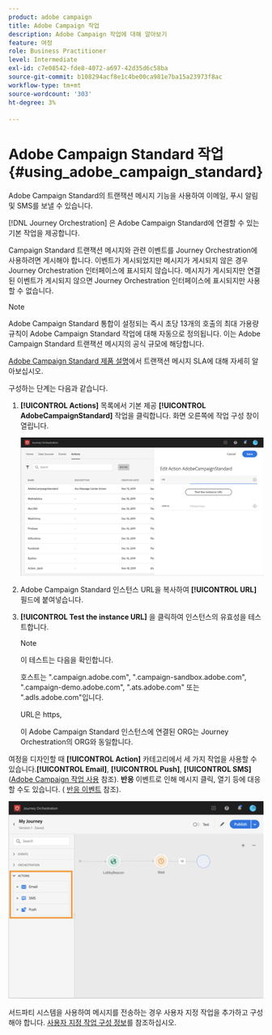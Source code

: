 ```yaml
---
product: adobe campaign
title: Adobe Campaign 작업
description: Adobe Campaign 작업에 대해 알아보기
feature: 여정
role: Business Practitioner
level: Intermediate
exl-id: c7e08542-fde8-4072-a697-42d35d6c58ba
source-git-commit: b108294acf8e1c4be00ca981e7ba15a23973f8ac
workflow-type: tm+mt
source-wordcount: '303'
ht-degree: 3%

---
```


# Adobe Campaign Standard 작업 {#using_adobe_campaign_standard}

Adobe Campaign Standard의 트랜잭션 메시지 기능을 사용하여 이메일, 푸시 알림 및 SMS를 보낼 수 있습니다.

[!DNL Journey Orchestration] 은 Adobe Campaign Standard에 연결할 수 있는 기본 작업을 제공합니다.

Campaign Standard 트랜잭션 메시지와 관련 이벤트를 Journey Orchestration에 사용하려면 게시해야 합니다. 이벤트가 게시되었지만 메시지가 게시되지 않은 경우 Journey Orchestration 인터페이스에 표시되지 않습니다. 메시지가 게시되지만 연결된 이벤트가 게시되지 않으면 Journey Orchestration 인터페이스에 표시되지만 사용할 수 없습니다.

>[!NOTE]
>
>Adobe Campaign Standard 통합이 설정되는 즉시 초당 13개의 호출의 최대 가용량 규칙이 Adobe Campaign Standard 작업에 대해 자동으로 정의됩니다. 이는 Adobe Campaign Standard 트랜잭션 메시지의 공식 규모에 해당합니다.
>
>[Adobe Campaign Standard 제품 설명](https://helpx.adobe.com/kr/legal/product-descriptions/campaign-standard.html)에서 트랜잭션 메시지 SLA에 대해 자세히 알아보십시오.

구성하는 단계는 다음과 같습니다.

1. **[!UICONTROL Actions]** 목록에서 기본 제공 **[!UICONTROL AdobeCampaignStandard]** 작업을 클릭합니다. 화면 오른쪽에 작업 구성 창이 열립니다.

   ![](../assets/actioncampaign.png)

1. Adobe Campaign Standard 인스턴스 URL을 복사하여 **[!UICONTROL URL]** 필드에 붙여넣습니다.

1. **[!UICONTROL Test the instance URL]** 을 클릭하여 인스턴스의 유효성을 테스트합니다.

   >[!NOTE]
   >
   >이 테스트는 다음을 확인합니다.
   >
   >호스트는 &quot;.campaign.adobe.com&quot;, &quot;.campaign-sandbox.adobe.com&quot;, &quot;.campaign-demo.adobe.com&quot;, &quot;.ats.adobe.com&quot; 또는 &quot;.adls.adobe.com&quot;입니다.
   >
   >URL은 https,
   >
   >이 Adobe Campaign Standard 인스턴스에 연결된 ORG는 Journey Orchestration의 ORG와 동일합니다.

여정을 디자인할 때 **[!UICONTROL Action]** 카테고리에서 세 가지 작업을 사용할 수 있습니다.**[!UICONTROL Email]**, **[!UICONTROL Push]**, **[!UICONTROL SMS]**([Adobe Campaign 작업 사용](../building-journeys/using-adobe-campaign-actions.md) 참조). **반응** 이벤트로 인해 메시지 클릭, 열기 등에 대응할 수도 있습니다. ( [반응 이벤트](../building-journeys/reaction-events.md) 참조).

![](../assets/journey58.png)

서드파티 시스템을 사용하여 메시지를 전송하는 경우 사용자 지정 작업을 추가하고 구성해야 합니다. [사용자 지정 작업 구성 정보](../action/about-custom-action-configuration.md)를 참조하십시오.
